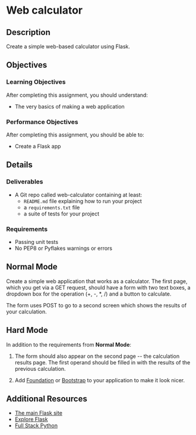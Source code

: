 # Web calculator

## Description

Create a simple web-based calculator using Flask.

## Objectives

### Learning Objectives

After completing this assignment, you should understand:

* The very basics of making a web application

### Performance Objectives

After completing this assignment, you should be able to:

* Create a Flask app

## Details

### Deliverables

* A Git repo called web-calculator containing at least:
  * `README.md` file explaining how to run your project
  * a `requirements.txt` file
  * a suite of tests for your project

### Requirements  

* Passing unit tests
* No PEP8 or Pyflakes warnings or errors

## Normal Mode

Create a simple web application that works as a calculator. The first page, which you get via a GET request, should have a form with two text boxes, a dropdown box for the operation (+, -, *, /) and a button to calculate.

The form uses POST to go to a second screen which shows the results of your calculation.

## Hard Mode

In addition to the requirements from **Normal Mode**:

1. The form should also appear on the second page -- the calculation results page. The first operand should be filled in with the results of the previous calculation.

2. Add [Foundation](http://foundation.zurb.com/) or [Bootstrap](http://getbootstrap.com/) to your application to make it look nicer.

## Additional Resources

* [The main Flask site](http://flask.pocoo.org/)
* [Explore Flask](https://exploreflask.com/)
* [Full Stack Python](http://www.fullstackpython.com/)
